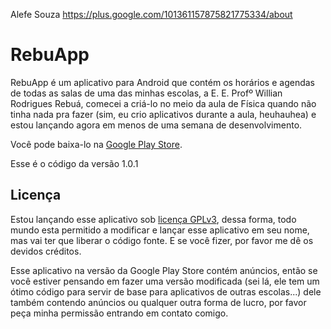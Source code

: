Alefe Souza https://plus.google.com/101361157875821775334/about

RebuApp
=======

RebuApp é um aplicativo para Android que contém os horários e agendas de todas as salas de uma das minhas escolas, a E. E. Profº Willian Rodrigues Rebuá, comecei a criá-lo no meio da aula de Física quando não tinha nada pra fazer (sim, eu crio aplicativos durante a aula, heuhauhea) e estou lançando agora em menos de uma semana de desenvolvimento.

Você pode baixa-lo na [Google Play Store](http://play.google.com/store/apps/details?id=aloogle.schoolapp).

Esse é o código da versão 1.0.1

Licença
----------

Estou lançando esse aplicativo sob [licença GPLv3](http://choosealicense.com/licenses/gpl-v3/), dessa forma, todo mundo esta permitido a modificar e lançar esse aplicativo em seu nome, mas vai ter que liberar o código fonte. E se você fizer, por favor me dê os devidos créditos.

Esse aplicativo na versão da Google Play Store contém anúncios, então se você estiver pensando em fazer uma versão modificada (sei lá, ele tem um ótimo código para servir de base para aplicativos de outras escolas...) dele também contendo anúncios ou qualquer outra forma de lucro, por favor peça minha permissão entrando em contato comigo.